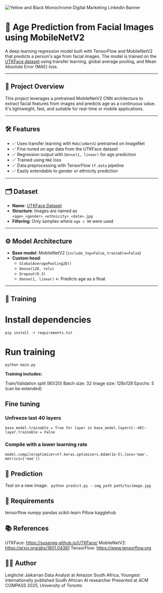 ![Yellow and Black Monochrome Digital Marketing LinkedIn Banner](https://github.com/user-attachments/assets/f6d4df1a-60d8-4ddc-84d2-ff59b85ce427)

# 🧠 Age Prediction from Facial Images using MobileNetV2

A deep learning regression model built with TensorFlow and MobileNetV2 that predicts a person's age from facial images. The model is trained on the [UTKFace dataset](https://www.kaggle.com/datasets/jangedoo/utkface-new) using transfer learning, global average pooling, and Mean Absolute Error (MAE) loss.

---

## 📌 Project Overview

This project leverages a pretrained MobileNetV2 CNN architecture to extract facial features from images and predicts age as a continuous value. It's lightweight, fast, and suitable for real-time or mobile applications.

---

## 🛠️ Features

- ✅ Uses transfer learning with `MobileNetV2` pretrained on ImageNet  
- ✅ Fine-tuned on age data from the UTKFace dataset  
- ✅ Regression output with `Dense(1, linear)` for age prediction  
- ✅ Trained using `MAE` loss  
- ✅ Data preprocessing with TensorFlow `tf.data` pipeline  
- ✅ Easily extendable to gender or ethnicity prediction

---

## 🗂 Dataset

- **Name**: [UTKFace Dataset](https://www.kaggle.com/datasets/jangedoo/utkface-new)  
- **Structure**: Images are named as `<age>_<gender>_<ethnicity>_<date>.jpg`  
- **Filtering**: Only samples where `age < 90` were used

---


## ⚙️ Model Architecture

- **Base model**: MobileNetV2 (`include_top=False`, `trainable=False`)
- **Custom head**:
  - `GlobalAveragePooling2D()`
  - `Dense(128, relu)`
  - `Dropout(0.3)`
  - `Dense(1, linear)`  ← Predicts age as a float

---

## 🧪 Training

# Install dependencies
```pip install -r requirements.txt```

# Run training
```python main.py```

**Training includes:**

Train/Validation split (80/20)
Batch size: 32
Image size: 128x128
Epochs: 5 (can be extended)

## Fine tuning

### Unfreeze last 40 layers
```base_model.trainable = True for layer in base_model.layers[:-40]: layer.trainable = False```

### Compile with a lower learning rate
```model.compile(optimizer=tf.keras.optimizers.Adam(1e-5),loss='mae', metrics=['mae'])```


## 🧠 Prediction

Test on a new image:
``` python predict.py --img_path path/to/image.jpg```

## 🧾 Requirements

tensorflow
numpy
pandas
scikit-learn
Pillow
kagglehub

## 📚 References

UTKFace: https://susanqq.github.io/UTKFace/
MobileNetV2: https://arxiv.org/abs/1801.04381
TensorFlow: https://www.tensorflow.org

## 🧑‍💻 Author

Leighché Jaikarran
Data Analyst at Amazon South Africa, Youngest internationally published South African AI researcher
Presented at ACM COMPASS 2025, University of Toronto
